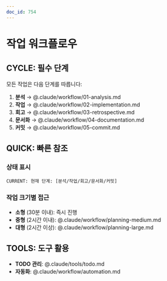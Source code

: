 ```yaml
---
doc_id: 754
---
```


# 작업 워크플로우

## CYCLE: 필수 단계

모든 작업은 다음 단계를 따릅니다:

1. **분석** → @.claude/workflow/01-analysis.md
2. **작업** → @.claude/workflow/02-implementation.md  
3. **회고** → @.claude/workflow/03-retrospective.md
4. **문서화** → @.claude/workflow/04-documentation.md
5. **커밋** → @.claude/workflow/05-commit.md

## QUICK: 빠른 참조

### 상태 표시
```
CURRENT: 현재 단계: [분석/작업/회고/문서화/커밋]
```

### 작업 크기별 접근
- **소형** (30분 이내): 즉시 진행
- **중형** (2시간 이내): @.claude/workflow/planning-medium.md
- **대형** (2시간 이상): @.claude/workflow/planning-large.md

## TOOLS: 도구 활용
- **TODO 관리**: @.claude/tools/todo.md
- **자동화**: @.claude/workflow/automation.md